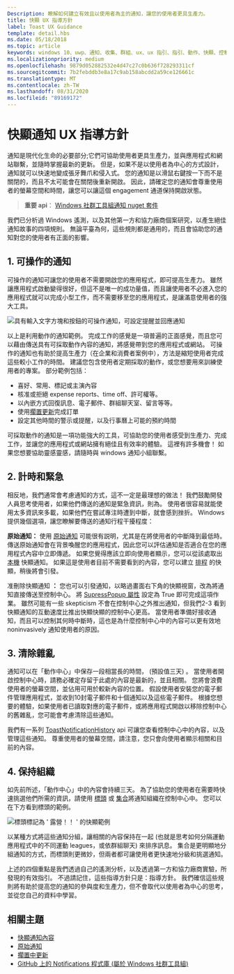 ```yaml
---
Description: 瞭解如何建立有效且以使用者為主的通知，讓您的使用者更具生產力。
title: 快顯 UX 指導方針
label: Toast UX Guidance
template: detail.hbs
ms.date: 05/18/2018
ms.topic: article
keywords: windows 10、uwp、通知、收集、群組、ux、ux 指引、指引、動作、快顯、控制中心、noninterruptive、有效通知、不造成干擾通知、可操作、管理、組織
ms.localizationpriority: medium
ms.openlocfilehash: 9879d052882532e4d47c27c0b636f728293311cf
ms.sourcegitcommit: 7b2febddb3e8a17c9ab158abcdd2a59ce126661c
ms.translationtype: MT
ms.contentlocale: zh-TW
ms.lasthandoff: 08/31/2020
ms.locfileid: "89169172"
---
```

# <a name="toast-notification-ux-guidance"></a>快顯通知 UX 指導方針
通知是現代化生命的必要部分;它們可協助使用者更具生產力，並與應用程式和網站聯繫，並隨時掌握最新的更新。 但是，如果不是以使用者為中心的方式設計，通知就可以快速地變成張牙舞爪和侵入式。 您的通知是以滑鼠右鍵按一下而不是關閉的，而且不太可能會在關閉後重新開啟。  因此，請確定您的通知會尊重使用者的螢幕空間和時間，讓您可以讓這個 engagement 通道保持開啟狀態。

> **重要 api**： [Windows 社群工具組通知 nuget 套件](https://www.nuget.org/packages/Microsoft.Toolkit.Uwp.Notifications/)

我們已分析過 Windows 遙測，以及其他第一方和協力廠商個案研究，以產生絕佳通知故事的四項規則。  無論平臺為何，這些規則都是通用的，而且會協助您的通知對您的使用者有正面的影響。

## <a name="1-actionable-notifications"></a>1. 可操作的通知
可操作的通知可讓您的使用者不需要開啟您的應用程式，即可提高生產力。  雖然讓應用程式啟動變得很好，但這不是唯一的成功量值，而且讓使用者不必進入您的應用程式就可以完成小型工作，而不需要移至您的應用程式，是讓滿意使用者的強大工具。

![具有輸入文字方塊和按鈕的可操作通知，可設定提醒並回應通知](images/actionable-notification-example01.png)

以上是利用動作的通知範例。 完成工作的感覺是一項普遍的正面感覺，而且您可以藉由傳送具有可採取動作內容的通知，將感覺帶到您的應用程式或網站。 可操作的通知也有助於提高生產力（在企業和消費者案例中），方法是縮短使用者完成這些較小工作的時間。 建議您包含使用者定期採取的動作，或您想要用來訓練使用者的專案。  部分範例包括：
* 喜好、常用、標記或主演內容
* 核准或拒絕 expense reports、time off、許可權等。
* 以內嵌方式回復訊息、電子郵件、群組聊天室、留言等等。
* 使用[擱置更新](toast-pending-update.md)完成訂單
* 設定其他時間的警示或提醒，以及行事曆上可能的預約時間

可採取動作的通知是一項功能強大的工具，可協助您的使用者感受到生產力、完成工作，並讓您的應用程式或網站擁有絕佳且有效率的體驗。  這裡有許多機會！ 如果您想要協助靈感靈感，請隨時與 windows 通知小組聯繫。

## <a name="2-timing-and-urgency"></a>2. 計時和緊急
相反地，我們通常會考慮通知的方式，這不一定是最理想的做法！ 我們鼓勵開發人員思考使用者，如果他們傳送的通知是緊急資訊，則為。 使用者很容易就能使用太多資訊來多載，如果他們在嘗試專注時遭到中斷，就會感到挫折。 Windows 提供幾個選項，讓您瞭解要傳送的通知行程干擾程度：

**原始通知：** 使用 [原始通知](raw-notification-overview.md) 可能很有説明，尤其是在將使用者的中斷降到最低時。  傳送原始通知會在背景喚醒您的應用程式，因此您可以評估通知是否適合在您的應用程式內容中立即傳遞。 如果您覺得應該立即向使用者顯示，您可以從該處取出 [本機](send-local-toast.md) 快顯通知。  如果這是使用者目前不需要看到的內容，您可以建立 [排程](/archive/blogs/tiles_and_toasts/quickstart-sending-an-alarm-in-windows-10) 的快顯，稍後將會引發。


准刪除快顯通知 **：** 您也可以引發通知，以略過畫面右下角的快顯視窗，改為將通知直接傳送至控制中心。 將 [SupressPopup 屬性](/uwp/api/windows.ui.notifications.toastnotification.suppresspopup) 設定為 True 即可完成這項作業。 雖然可能有一些 skepticism 不會在控制中心之外推出通知，但我們2-3 看到快顯通知的互動速度比推出快顯快顯的控制中心更高。  當使用者準備好接收通知，而且可以控制其何時中斷時，這也是為什麼控制中心中的內容可以更有效地 noninvasively 通知使用者的原因。

## <a name="3-clear-out-the-clutter"></a>3. 清除雜亂
通知可以在「動作中心」中保存一段相當長的時間， (預設值三天) 。  當使用者開啟控制中心時，請務必確定存留于此處的內容是最新的，並且相關。 您將會浪費使用者的螢幕空間，並佔用可用於較新內容的位置。  假設使用者安裝您的電子郵件管理應用程式，並收到10封電子郵件和十個通知以及這些電子郵件。  根據您想要的體驗，如果使用者已讀取對應的電子郵件，或將應用程式開啟以移除控制中心的舊雜亂，您可能會考慮清除這些通知。

我們有一系列 [ToastNotificationHistory](/uwp/api/windows.ui.notifications.toastnotificationhistory) api 可讓您查看控制中心中的內容，以及管理這些通知。 尊重使用者的螢幕空間，請注意，您只會向使用者顯示相關和目前的內容。

## <a name="4-keeping-organized"></a>4. 保持組織
如先前所述，「動作中心」中的內容會持續三天。  為了協助您的使用者在需要時快速挑選他們所需的資訊，請使用 [標頭](./toast-headers.md) 或 [集合](/uwp/api/windows.ui.notifications.toastcollection)將通知組織在控制中心中。 您可以在下方看到標頭的範例。

![標頭標記為 ' 露營！！ ' 的快顯範例](images/toast-headers-action-center.png)

以某種方式將這些通知分組，讓相關的內容保持在一起 (也就是思考如何分隔運動應用程式中的不同運動 leagues，或依群組聊天) 來排序訊息。 集合是更明顯地分組通知的方式，而標頭則更微妙，但兩者都可讓使用者更快速地分級和挑選通知。



上述的四個重點是我們透過自己的遙測分析，以及透過第一方和協力廠商實驗，所發現的有效指引。 不過請記住，這些指導方針只是：指導方針。  我們確信這些規則將有助於提高您的通知的參與度和生產力，但不會取代以使用者為中心的思考，並從您自己的資料中學習。  

## <a name="related-topics"></a>相關主題

* [快顯通知內容](adaptive-interactive-toasts.md)
* [原始通知](raw-notification-overview.md)
* [擱置中更新](toast-pending-update.md)
* [GitHub 上的 Notifications 程式庫 (屬於 Windows 社群工具組)](https://github.com/windows-toolkit/WindowsCommunityToolkit/tree/master/Microsoft.Toolkit.Uwp.Notifications)